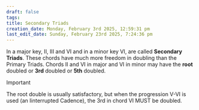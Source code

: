 ```yaml
---
draft: false
tags:
title: Secondary Triads
creation_date: Monday, February 3rd 2025, 12:59:31 pm
last_edit_date: Sunday, February 23rd 2025, 7:24:36 pm
---
```


In a major key, II, III and VI and in a minor key VI, are called **Secondary Triads**. These chords have much more freedom in doubling than the Primary Triads. Chords II and VI in major and VI in minor may have the **root** doubled or **3rd** doubled or **5th** doubled.

> [!IMPORTANT]
> The root double is usually satisfactory, but when the progression V-VI is used (an Iinterrupted Cadence), the 3rd in chord VI MUST be doubled.
